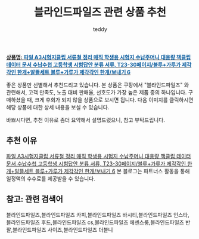 ﻿---
layout: post
title:  "블라인드파일즈 관련 상품 추천"
author: teddy
categories: [ 가구/인테리어 ]
tags: [블라인드파일즈,블라인드파일즈 카피,블라인드파일즈 바시티,블라인드파일즈 인스타,블라인드파일즈 후드,블라인드파일즈 cs,블라인드파일즈 에센스룸,블라인드파일즈 반팔,블라인드파일즈 사이즈,블라인드파일즈 더블니]
image: https://static.coupangcdn.com/image/vendor_inventory/065e/8ce166426a6908ef5f076fffb40cbeab275c115c932768aaf4f98fb9d252.jpg 
description: "쿠팡에서 블라인드파일즈 관련 상품으로 가장 고객 선호도가 높은 제품 중 하나입니다."
---

<a href="https://link.coupang.com/re/AFFSDP?lptag=AF5385349&pageKey=2086752925&itemId=3544528217&vendorItemId=71530487912&traceid=V0-153-de019ea131db9cb4"><b>상품명: <font color='#01579B'>파일 A3시험지클립 서류철 정리 매직 학생용 시험지 수납주머니 대용량 책클립 데이터 문서 수납수첩 고등학생 시험답안 분류 서류, T23-30페이지/블루+가루가 제각각인 한개+알뜰세트 블루+가루가 제각각인 한개/보내기 6</font></b></a>

좋은 상품만 선별해서 추천드리고 있습니다.
본 상품은 쿠팡에서 "블라인드파일즈" 와 관련해서, 고객 만족도, 노출 대비 판매율, 선호도가 가장 높은 제품 중의 하나입니다.
구매하셨을 때, 크게 후회가 되지 않을 상품으로 보시면 됩니다. 
다음 이미지를 클릭하시면 해당 상품에 대한 상세 내용을 보실 수 있습니다.

바쁘시다면, 추천 이유로 좀더 요약해서 설명드렸으니, 참고 부탁드립니다.

## 추천 이유 

<a href="https://link.coupang.com/re/AFFSDP?lptag=AF5385349&pageKey=2086752925&itemId=3544528217&vendorItemId=71530487912&traceid=V0-153-de019ea131db9cb4">파일 A3시험지클립 서류철 정리 매직 학생용 시험지 수납주머니 대용량 책클립 데이터 문서 수납수첩 고등학생 시험답안 분류 서류, T23-30페이지/블루+가루가 제각각인 한개+알뜰세트 블루+가루가 제각각인 한개/보내기 6</a>
본 블로그는 파트너스 활동을 통해 일정액의 수수료를 제공받을 수 있습니다.

## 참고: 관련 검색어    
블라인드파일즈,블라인드파일즈 카피,블라인드파일즈 바시티,블라인드파일즈 인스타,블라인드파일즈 후드,블라인드파일즈 cs,블라인드파일즈 에센스룸,블라인드파일즈 반팔,블라인드파일즈 사이즈,블라인드파일즈 더블니